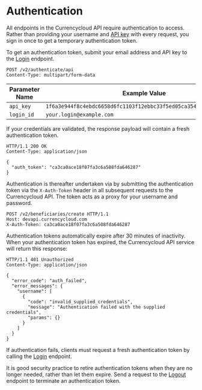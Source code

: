 # Authentication
All endpoints in the Currencycloud API require authentication to access. Rather than providing your username and [API key](/overview/api-key) with every request, you sign in once to get a temporary authentication token.

To get an authentication token, submit your email address and API key to the [Login](/reference/authenticate/api) endpoint.

``POST /v2/authenticate/api`` \
``Content-Type: multipart/form-data``

| Parameter Name  | Example Value                                                         |
| --------------- | --------------------------------------------------------------------- |
| ``api_key``     | ``1f6a3e944f8c4ebdc6658d6fc1103f12ebbc33f5ed05ca3549fdbc3883556544``  |
| ``login_id``    | ``your.login@example.com``                                            |

If your credentials are validated, the response payload will contain a fresh authentication token.

```
HTTP/1.1 200 OK
Content-Type: application/json

{
  "auth_token": "ca3ca0ace18f07fa3c6a508fda646287"
}
```

Authentication is thereafter undertaken via by submitting the authentication token via the ``X-Auth-Token`` header in all subsequent requests to the Currencycloud API. The token acts as a proxy for your username and password.

```
POST /v2/beneficiaries/create HTTP/1.1
Host: devapi.currencycloud.com
X-Auth-Token: ca3ca0ace18f07fa3c6a508fda646287
```

Authentication tokens automatically expire after 30 minutes of inactivity. When your authentication token has expired, the Currencycloud API service will return this response:

```
HTTP/1.1 401 Unauthorized
Content-Type: application/json

{
  "error_code": "auth_failed",
  "error_messages": {
    "username": [
      {
        "code": "invalid_supplied_credentials",
        "message": "Authentication failed with the supplied credentials",
        "params": {}
      }
    ]
  }
}
```

If authentication fails, clients must request a fresh authentication token by calling the [Login](/reference/authenticate/api) endpoint.

It is good security practice to retire authentication tokens when they are no longer needed, rather than let them expire. Send a request to the [Logout](/reference/authenticate/logout) endpoint to terminate an authentication token.
